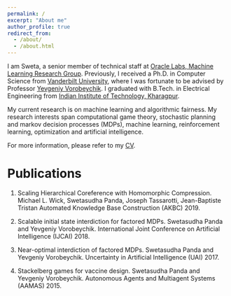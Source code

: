 ```yaml
---
permalink: /
excerpt: "About me"
author_profile: true
redirect_from: 
  - /about/
  - /about.html
---
```



I am Sweta, a senior member of technical staff at [Oracle Labs, Machine Learning Research Group](https://labs.oracle.com/pls/apex/f?p=labs:49:::::P49_PROJECT_ID:7).  Previously, I received a Ph.D. in Computer Science from [Vanderbilt University](https://engineering.vanderbilt.edu/eecs/), where I was fortunate to be advised by Professor [Yevgeniy Vorobeychik](http://vorobeychik.com/). I graduated with B.Tech. in Electrical Engineering from [Indian Institute of Technology, Kharagpur](http://www.iitkgp.ac.in/).  

My current research is on machine learning and algorithmic fairness. My research interests span computational game theory, stochastic planning and markov decision processes (MDPs), machine learning, reinforcement learning, optimization and artificial intelligence.

For more information, please refer to my [CV](http://swetapanda.github.io/files/CV_Sweta_Panda.pdf).  

Publications
======
1. Scaling Hierarchical Coreference with Homomorphic Compression.
  Michael L. Wick, Swetasudha Panda, Joseph Tassarotti, Jean-Baptiste Tristan
  Automated Knowledge Base Construction (AKBC) 2019.
  
1. Scalable initial state interdiction for factored MDPs.
  Swetasudha Panda and Yevgeniy Vorobeychik.
  International Joint Conference on Artificial Intelligence (IJCAI) 2018.
  
1. Near-optimal interdiction of factored MDPs.
  Swetasudha Panda and Yevgeniy Vorobeychik.
  Uncertainty in Artificial Intelligence (UAI) 2017.
  
1. Stackelberg games for vaccine design.
  Swetasudha Panda and Yevgeniy Vorobeychik.
  Autonomous Agents and Multiagent Systems (AAMAS) 2015.




